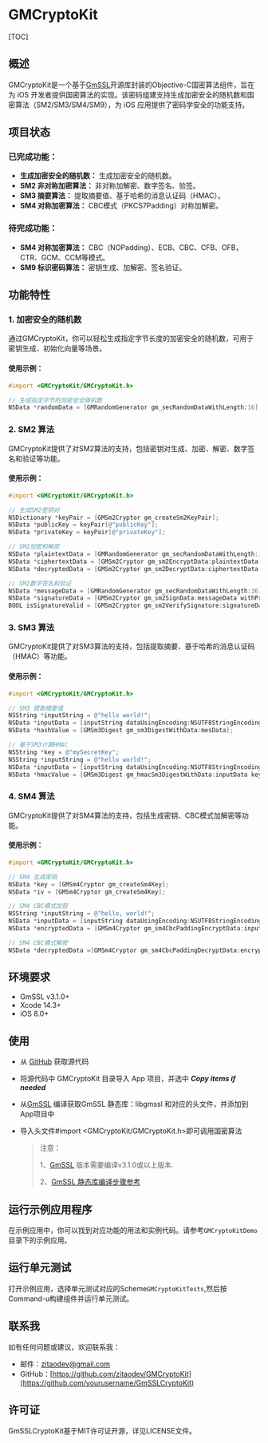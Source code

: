 # GMCryptoKit

[TOC]

## 概述

GMCryptoKit是一个基于[GmSSL](https://github.com/guanzhi/GmSSL)开源库封装的Objective-C国密算法组件，旨在为 iOS 开发者提供国密算法的实现。该密码组建支持生成加密安全的随机数和国密算法（SM2/SM3/SM4/SM9），为 iOS 应用提供了密码学安全的功能支持。

## 项目状态 

### 已完成功能：

- **生成加密安全的随机数：** 生成加密安全的随机数。
- **SM2 非对称加密算法：** 非对称加解密、数字签名、验签。
- **SM3 摘要算法：**  提取摘要值、基于哈希的消息认证码（HMAC）。
- **SM4 对称加密算法：** CBC模式（PKCS7Padding）对称加解密。

### 待完成功能：

- **SM4 对称加密算法：** CBC（NOPadding）、ECB、CBC、CFB、OFB，CTR、GCM、CCM等模式。
- **SM9 标识密码算法：**  密钥生成、加解密、签名验证。

## 功能特性

### 1. 加密安全的随机数

通过GMCryptoKit，你可以轻松生成指定字节长度的加密安全的随机数，可用于密钥生成、初始化向量等场景。

#### 使用示例：

```objective-c
#import <GMCryptoKit/GMCryptoKit.h>

// 生成指定字节的加密安全随机数
NSData *randomData = [GMRandomGenerator gm_secRandomDataWithLength:16];
```

### 2. SM2 算法

GMCryptoKit提供了对SM2算法的支持，包括密钥对生成、加密、解密、数字签名和验证等功能。

#### 使用示例：

```objective-c
#import <GMCryptoKit/GMCryptoKit.h>

// 生成SM2密钥对
NSDictionary *keyPair = [GMSm2Cryptor gm_createSm2KeyPair];
NSData *publicKey = keyPair[@"publicKey"];
NSData *privateKey = keyPair[@"privateKey"];

// SM2加密和解密
NSData *plaintextData = [GMRandomGenerator gm_secRandomDataWithLength:16];
NSData *ciphertextData = [GMSm2Cryptor gm_sm2EncryptData:plaintextData withPublicKey:publicKey];
NSData *decryptedData = [GMSm2Cryptor gm_sm2DecryptData:ciphertextData withPrivateKey:privateKey];

// SM2数字签名和验证
NSData *messageData = [GMRandomGenerator gm_secRandomDataWithLength:36];
NSData *signatureData = [GMSm2Cryptor gm_sm2SignData:messageData withPrivateKey:privateKey];
BOOL isSignatureValid = [GMSm2Cryptor gm_sm2VerifySignature:signatureData forData:messageData withPublicKey:publicKey];
```

### 3. SM3 算法

GMCryptoKit提供了对SM3算法的支持，包括提取摘要、基于哈希的消息认证码（HMAC）等功能。

#### 使用示例：

```objective-c
#import <GMCryptoKit/GMCryptoKit.h>

// SM3 提取摘要值
NSString *inputString = @"hello world!";
NSData *inputData = [inputString dataUsingEncoding:NSUTF8StringEncoding];
NSData *hashValue = [GMSm3Digest gm_sm3DigestWithData:mesData];

// 基于SM3计算HMAC
NSString *key = @"mySecretKey";
NSString *inputString = @"hello world!";
NSData *inputData = [inputString dataUsingEncoding:NSUTF8StringEncoding];
NSData *hmacValue = [GMSm3Digest gm_hmacSm3DigestWithData:inputData keyData:key];
```

### 4. SM4 算法

GMCryptoKit提供了对SM4算法的支持，包括生成密钥、CBC模式加解密等功能。

#### 使用示例：

```objective-c
#import <GMCryptoKit/GMCryptoKit.h>

// SM4 生成密钥
NSData *key = [GMSm4Cryptor gm_createSm4Key];
NSData *iv = [GMSm4Cryptor gm_createSm4Key]; 

// SM4 CBC模式加密
NSString *inputString = @"hello, world!";
NSData *inputData = [inputString dataUsingEncoding:NSUTF8StringEncoding];
NSData *encryptedData = [GMSm4Cryptor gm_sm4CbcPaddingEncryptData:inputData withKey:key withIv:iv];

// SM4 CBC模式解密
NSData *decryptedData =[GMSm4Cryptor gm_sm4CbcPaddingDecryptData:encryptedData withKey:key withIv:iv];
```



## 环境要求

- GmSSL v3.1.0+
- Xcode 14.3+
- iOS 8.0+

## 使用

- 从 [GitHub](https://github.com/zitaodev/GMCryptoKit) 获取源代码

- 将源代码中 GMCryptoKit 目录导入 App 项目，并选中 ***Copy items if needed***

- 从[GmSSL](https://github.com/guanzhi/GmSSL) 编译获取GmSSL 静态库：libgmssl 和对应的头文件，并添加到 App项目中

- 导入头文件\#import <GMCryptoKit/GMCryptoKit.h>即可调用国密算法


  > 注意：
  >
  > 1、[GmSSL](https://github.com/guanzhi/GmSSL) 版本需要编译v3.1.0或以上版本.
  >
  > 2、[GmSSL 静态库编译步骤参考](https://github.com/guanzhi/GmSSL/blob/v3.1.0/INSTALL.md)

## 运行示例应用程序

在示例应用中，你可以找到对应功能的用法和实例代码。请参考`GMCryptoKitDemo`目录下的示例应用。

## 运行单元测试

打开示例应用，选择单元测试对应的Scheme`GMCryptoKitTests`,然后按Command-u构建组件并运行单元测试。

## 联系我

如有任何问题或建议，欢迎联系我：

- 邮件：zitaodev@gmail.com
- GitHub：[https://github.com/zitaodev/GMCryptoKit](https://github.com/yourusername/GmSSLCryptoKit)

## 许可证

GmSSLCryptoKit基于MIT许可证开源，详见LICENSE文件。
